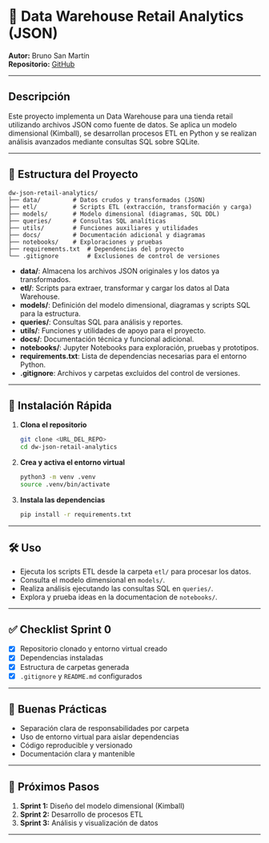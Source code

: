 # 🏪 Data Warehouse Retail Analytics (JSON)

**Autor:** Bruno San Martín  
**Repositorio:** [GitHub](#)

---

## Descripción

Este proyecto implementa un Data Warehouse para una tienda retail utilizando archivos JSON como fuente de datos. Se aplica un modelo dimensional (Kimball), se desarrollan procesos ETL en Python y se realizan análisis avanzados mediante consultas SQL sobre SQLite.

---

## 📁 Estructura del Proyecto

```
dw-json-retail-analytics/
├── data/         # Datos crudos y transformados (JSON)
├── etl/          # Scripts ETL (extracción, transformación y carga)
├── models/       # Modelo dimensional (diagramas, SQL DDL)
├── queries/      # Consultas SQL analíticas
├── utils/        # Funciones auxiliares y utilidades
├── docs/         # Documentación adicional y diagramas
├── notebooks/    # Exploraciones y pruebas
├── requirements.txt  # Dependencias del proyecto
└── .gitignore        # Exclusiones de control de versiones
```
- **data/**: Almacena los archivos JSON originales y los datos ya transformados.
- **etl/**: Scripts para extraer, transformar y cargar los datos al Data Warehouse.
- **models/**: Definición del modelo dimensional, diagramas y scripts SQL para la estructura.
- **queries/**: Consultas SQL para análisis y reportes.
- **utils/**: Funciones y utilidades de apoyo para el proyecto.
- **docs/**: Documentación técnica y funcional adicional.
- **notebooks/**: Jupyter Notebooks para exploración, pruebas y prototipos.
- **requirements.txt**: Lista de dependencias necesarias para el entorno Python.
- **.gitignore**: Archivos y carpetas excluidos del control de versiones.

---

## 🚀 Instalación Rápida

1. **Clona el repositorio**
    ```bash
    git clone <URL_DEL_REPO>
    cd dw-json-retail-analytics
    ```

2. **Crea y activa el entorno virtual**
    ```bash
    python3 -m venv .venv
    source .venv/bin/activate
    ```

3. **Instala las dependencias**
    ```bash
    pip install -r requirements.txt
    ```

---

## 🛠️ Uso

- Ejecuta los scripts ETL desde la carpeta `etl/` para procesar los datos.
- Consulta el modelo dimensional en `models/`.
- Realiza análisis ejecutando las consultas SQL en `queries/`.
- Explora y prueba ideas en la documentacion de `notebooks/`.

---

## ✅ Checklist Sprint 0

- [x] Repositorio clonado y entorno virtual creado
- [x] Dependencias instaladas
- [x] Estructura de carpetas generada
- [x] `.gitignore` y `README.md` configurados

---

## 🧠 Buenas Prácticas

- Separación clara de responsabilidades por carpeta
- Uso de entorno virtual para aislar dependencias
- Código reproducible y versionado
- Documentación clara y mantenible

---

## 📅 Próximos Pasos

1. **Sprint 1:** Diseño del modelo dimensional (Kimball)
2. **Sprint 2:** Desarrollo de procesos ETL
3. **Sprint 3:** Análisis y visualización de datos

---